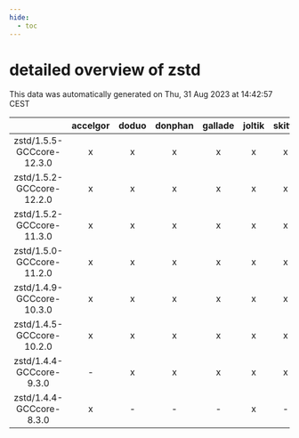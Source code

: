 ```yaml
---
hide:
  - toc
---
```


detailed overview of zstd
=========================


This data was automatically generated on Thu, 31 Aug 2023 at 14:42:57 CEST  

| |accelgor|doduo|donphan|gallade|joltik|skitty|swalot|victini|
| :---: | :---: | :---: | :---: | :---: | :---: | :---: | :---: | :---: |
|zstd/1.5.5-GCCcore-12.3.0|x|x|x|x|x|x|x|x|
|zstd/1.5.2-GCCcore-12.2.0|x|x|x|x|x|x|x|x|
|zstd/1.5.2-GCCcore-11.3.0|x|x|x|x|x|x|x|x|
|zstd/1.5.0-GCCcore-11.2.0|x|x|x|x|x|x|x|x|
|zstd/1.4.9-GCCcore-10.3.0|x|x|x|x|x|x|x|x|
|zstd/1.4.5-GCCcore-10.2.0|x|x|x|x|x|x|x|x|
|zstd/1.4.4-GCCcore-9.3.0|-|x|x|x|x|x|x|x|
|zstd/1.4.4-GCCcore-8.3.0|x|-|-|-|x|-|-|-|
